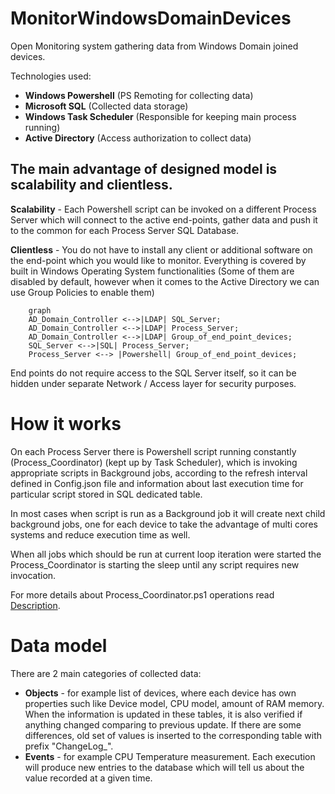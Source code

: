 # MonitorWindowsDomainDevices

Open Monitoring system gathering data from Windows Domain joined devices.

Technologies used:

- **Windows Powershell** (PS Remoting for collecting data)
- **Microsoft SQL** (Collected data storage)
- **Windows Task Scheduler** (Responsible for keeping main process running)
- **Active Directory** (Access authorization to collect data)

## The main advantage of designed model is scalability and clientless.

**Scalability** - Each Powershell script can be invoked on a different Process Server which will connect to the active end-points, gather data and push it to the common for each Process Server SQL Database.

**Clientless** - You do not have to install any client or additional software on the end-point which you would like to monitor. Everything is covered by built in Windows Operating System functionalities (Some of them are disabled by default, however when it comes to the Active Directory we can use Group Policies to enable them)

```mermaid
    graph
    AD_Domain_Controller <-->|LDAP| SQL_Server;
    AD_Domain_Controller <-->|LDAP| Process_Server;
    AD_Domain_Controller <-->|LDAP| Group_of_end_point_devices;
    SQL_Server <-->|SQL| Process_Server;
    Process_Server <--> |Powershell| Group_of_end_point_devices;
```

End points do not require access to the SQL Server itself, so it can be hidden under separate Network / Access layer for security purposes.

# How it works

On each Process Server there is Powershell script running constantly (Process_Coordinator) (kept up by Task Scheduler), which is invoking appropriate scripts in Background jobs, according to the refresh interval defined in Config.json file and information about last execution time for particular script stored in SQL dedicated table.

In most cases when script is run as a Background job it will create next child background jobs, one for each device to take the advantage of multi cores systems and reduce execution time as well.

When all jobs which should be run at current loop iteration were started the Process_Coordinator is starting the sleep until any script requires new invocation.

For more details about Process_Coordinator.ps1 operations read [Description](/Docs/Process_Coordinator.md).

# Data model

There are 2 main categories of collected data:

- **Objects** - for example list of devices, where each device has own properties such like Device model, CPU model, amount of RAM memory. When the information is updated in these tables, it is also verified if anything changed comparing to previous update. If there are some differences, old set of values is inserted to the corresponding table with prefix "ChangeLog_". 
- **Events** - for example CPU Temperature measurement. Each execution will produce new entries to the database which will tell us about the value recorded at a given time.
